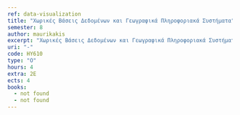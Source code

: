 ```yaml
---
ref: data-visualization
title: "Χωρικές Βάσεις Δεδομένων και Γεωγραφικά Πληροφοριακά Συστήματα"
semester: 8
author: maurikakis
excerpt: "Χωρικές Βάσεις Δεδομένων και Γεωγραφικά Πληροφοριακά Συστήματα."
uri: "-"
code: ΗΥ610
type: "O"
hours: 4
extra: 2E
ects: 4
books:
  - not found
  - not found
---
```

